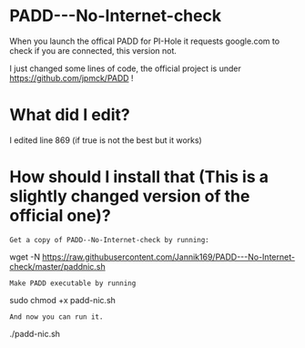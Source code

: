 # PADD---No-Internet-check
When you launch the offical PADD for PI-Hole it requests google.com to check if you are connected, this version not.

I just changed some lines of code, the official project is under https://github.com/jpmck/PADD !

# What did I edit?
I edited line 869 (if true is not the best but it works)

# How should I install that (This is a slightly changed version of the official one)?

    Get a copy of PADD--No-Internet-check by running:


wget -N https://raw.githubusercontent.com/Jannik169/PADD---No-Internet-check/master/paddnic.sh

    Make PADD executable by running

sudo chmod +x padd-nic.sh

    And now you can run it.

./padd-nic.sh
